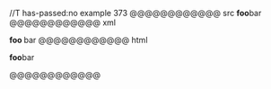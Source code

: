 //T has-passed:no
example 373
@@@@@@@@@@@@ src
**foo**bar
@@@@@@@@@@@@ xml
<?xml version="1.0" encoding="UTF-8"?>
<!DOCTYPE document SYSTEM "CommonMark.dtd">
<document xmlns="http://commonmark.org/xml/1.0">
  <paragraph>
    <strong>
      <text>foo</text>
    </strong>
    <text>bar</text>
  </paragraph>
</document>
@@@@@@@@@@@@ html
<p><strong>foo</strong>bar</p>
@@@@@@@@@@@@
